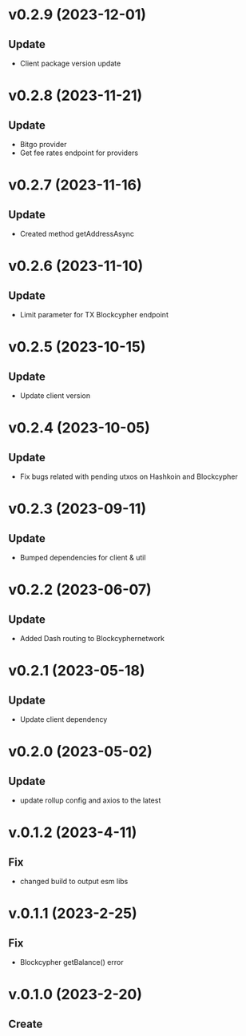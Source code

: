 # v0.2.9 (2023-12-01)

## Update

- Client package version update

# v0.2.8 (2023-11-21)

## Update

- Bitgo provider
- Get fee rates endpoint for providers

# v0.2.7 (2023-11-16)

## Update

- Created method getAddressAsync

# v0.2.6 (2023-11-10)

## Update

- Limit parameter for TX Blockcypher endpoint

# v0.2.5 (2023-10-15)

## Update

- Update client version

# v0.2.4 (2023-10-05)

## Update

- Fix bugs related with pending utxos on Hashkoin and Blockcypher

# v0.2.3 (2023-09-11)

## Update

- Bumped dependencies for client & util

# v0.2.2 (2023-06-07)

## Update

- Added Dash routing to Blockcyphernetwork

# v0.2.1 (2023-05-18)

## Update

- Update client dependency

# v0.2.0 (2023-05-02)

## Update

- update rollup config and axios to the latest

# v.0.1.2 (2023-4-11)

## Fix

- changed build to output esm libs

# v.0.1.1 (2023-2-25)

## Fix

- Blockcypher getBalance() error

# v.0.1.0 (2023-2-20)

## Create
